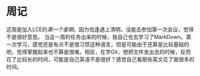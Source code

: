 # 周记
这周是加入LCE的*第一个星期*。因为恰逢遇上清明，没能去参加第一次会议，觉得不是很好意思。
当这一周的任务出来的时候，我自己也去学习了MarkDown。第一次学习，感觉还是有点不是很习惯这种语言，但是可能由于还算是比较基础的吧，觉得掌握起来也不算是很难。相反，在学Git，想把文件发出去的时候，反而花了比较长的时间，可能是自己英语不是很好？感觉自己看那些英文花了我很多的时间。
